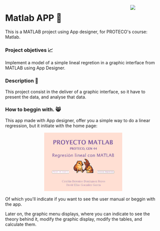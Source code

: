 <p >
  <a href="https://skillicons.dev">
    <img src="https://skillicons.dev/icons?i=matlab" align="right" width="100">
  </a>
</p>

# Matlab APP 🌌
This is a MATLAB project using App designer, for PROTECO's course: Matlab.

### Project objetives 📈
Implement a model of a simple lineal regretion in a graphic interface from MATLAB using App Designer.

### Description 📖
This project consist in the deliver of a graphic interface, so it have to present the data, and analyse that data.

### How to beggin with. 😸

This app made with App designer, offer you a simple way to do a linear regression, but it initiate with the home page:

<p align="center">
  <a >
    <img src="img/homePage.png"  width="50%">
  </a>
</p>

Of which you'll indicate if you want to see the user manual or beggin with the app.

Later on, the graphic menu displays, where you can indicate to see the theory behind it, modify the graphic display, modify the tables, and calculate them.